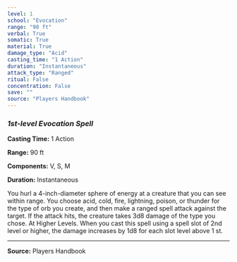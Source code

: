 ```yaml
---
level: 1
school: "Evocation"
range: "90 ft"
verbal: True
somatic: True
material: True
damage_type: "Acid"
casting_time: "1 Action"
duration: "Instantaneous"
attack_type: "Ranged"
ritual: False
concentration: False
save: ""
source: "Players Handbook"
---
```


### *1st-level Evocation Spell*

**Casting Time:** 1 Action

**Range:** 90 ft

**Components:** V, S, M

**Duration:** Instantaneous

You hurl a 4-inch-diameter sphere of energy at a creature that you can see within range. You choose acid, cold, fire, lightning, poison, or thunder for the type of orb you create, and then make a ranged spell attack against the target. If the attack hits, the creature takes 3d8 damage of the type you chose. At Higher Levels. When you cast this spell using a spell slot of 2nd level or higher, the damage increases by 1d8 for each slot level above 1 st.

---
**Source:** Players Handbook
